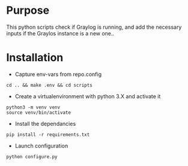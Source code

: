 # Purpose

This python scripts check if Graylog is running, and add the necessary inputs if the Graylos instance is a new one..

# Installation

* Capture env-vars from repo.config
```console
cd .. && make .env && cd scripts
```

* Create a virtualenvironment with python 3.X and activate it
```console
python3 -m venv venv
source venv/bin/activate
```
* Install the dependancies
```console
pip install -r requirements.txt
```

* Launch configuration
```console
python configure.py
```
